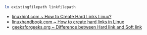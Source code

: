 ```bash
ln existingfilepath linkfilepath
```
- [linuxhint.com ~ How to Create Hard Links Linux?](https://linuxhint.com/how_to_create_hard_links_linux/)
- [linuxhandbook.com ~ How to create hard links in Linux](https://linuxhandbook.com/hard-link/)
- [geeksforgeeks.org ~ Difference between Hard link and Soft link](https://www.geeksforgeeks.org/difference-between-hard-link-and-soft-link/)
